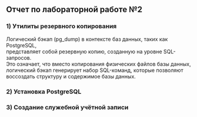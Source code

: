 ## Отчет по лабораторной работе №2

### 1) Утилиты резервного копирования

Логический бэкап (pg_dump) в контексте баз данных, таких как PostgreSQL,\
представляет собой резервную копию, созданную на уровне SQL-запросов. \
Это означает, что вместо копирования физических файлов базы данных, \
логический бэкап генерирует набор SQL-команд, которые позволяют\
воссоздать структуру и содержимое базы данных.

### 2) Установка PostgreSQL

### 3) Создание служебной учётной записи

